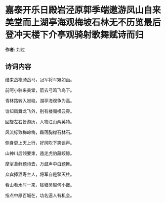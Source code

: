 # 嘉泰开乐日殿岩泾原郭季端邀游凤山自来美堂而上湖亭海观梅坡石林无不历览最后登冲天楼下介亭观骑射歌舞赋诗而归

**作者**: 刘过

## 诗词内容

结束战袍骑战马，冠军将军宛如画。

前呵小驻来美堂，箭去弓鸣飞鸟下。

青林路转入岧峣，湖亭海观争为高。

谁知凤舞龙飞外，别有楼阁横云霄。

回旋左右皆游历，人物江山两英特。

风流标致梅岭梅，磊落胸襟石林石。

侧身更上天上行，好风吹下笑谈声。

山神川后领要束，遁走虎豹藏蛟鲸。

摩挲苔藓题诗去，万鼓声中白题舞。

众宾捧酒寿主人，将军自是擎天柱。

看山看水时一来，钱塘吴越何小哉。

指点中原百城在，功名逼人有机会。

